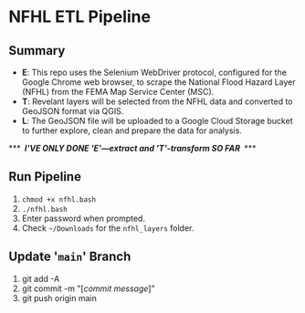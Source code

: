 # NFHL ETL Pipeline  


## Summary

- **E**: This repo uses the Selenium WebDriver protocol, configured for the Google Chrome web browser, to scrape the National Flood Hazard Layer (NFHL) from the FEMA Map Service Center (MSC).
- **T**: Revelant layers will be selected from the NFHL data and converted to GeoJSON format via QGIS.
- **L**: The GeoJSON file will be uploaded to a Google Cloud Storage bucket to further explore, clean and prepare the data for analysis.

*** ***I'VE ONLY DONE 'E'—extract and 'T'-transform SO FAR*** ***  


## Run Pipeline

1. `chmod +x nfhl.bash`
2. `./nfhl.bash`
3. Enter password when prompted.
4. Check `~/Downloads` for the `nfhl_layers` folder.  


## Update '`main`' Branch

1. git add -A
2. git commit -m "[*commit message*]"
3. git push origin main